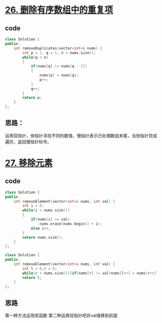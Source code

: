 # [26. 删除有序数组中的重复项](https://leetcode.cn/problems/remove-duplicates-from-sorted-array/)
## code
```cpp
class Solution {
public:
    int removeDuplicates(vector<int>& nums) {
        int p = 1, q = 1, n = nums.size();
        while(q < n)
        {
            if(nums[q] != nums[q - 1])
            {
                nums[p] = nums[q];
                p++;
            }
            q++;
        }
        return p;
    }
};
```
## 思路：
运用双指针，快指针寻找不同的数值，慢指针表示已处理数组末尾，当快指针完成遍历，返回慢指针标号。

# [27. 移除元素](https://leetcode.cn/problems/remove-element/)
## code
```cpp
class Solution {
public:
    int removeElement(vector<int>& nums, int val) {
        int i = 0;
        while(i < nums.size())
        {
            if(nums[i] == val)
                nums.erase(nums.begin() + i);
            else i++;
        }
        return nums.size();
    }
};
```

```cpp
class Solution {
public:
    int removeElement(vector<int>& nums, int val) {
        int l = 0,r = 0;
        while(r < nums.size()){if(nums[r] != val)nums[l++] = nums[r++];r++;}
        return l;
    }
};
```

## 思路
第一种方法运用库函数
第二种运用双指针吧非val值移到前面